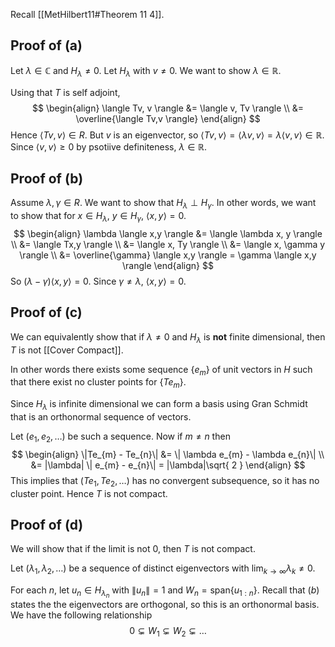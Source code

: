 Recall [[MetHilbert11#Theorem 11 4]].

## Proof of (a)

Let $\lambda \in \mathbb{C}$ and $H_{\lambda}\neq 0$. Let $H_{\lambda}$ with $v \neq 0$. We want to show $\lambda \in \mathbb{R}$.

Using that $T$ is self adjoint,
$$
\begin{align}
\langle Tv, v \rangle &= \langle v, Tv \rangle \\
&= \overline{\langle Tv,v \rangle}  
\end{align}
$$
Hence $\langle Tv, v \rangle \in R$. But $v$ is an eigenvector, so $\langle Tv,v \rangle = \langle \lambda v, v \rangle = \lambda \langle v,v \rangle \in \mathbb{R}$. Since $\langle v,v \rangle \geq 0$ by psotiive definiteness, $\lambda \in \mathbb{R}$.

## Proof of (b)

Assume $\lambda, \gamma \in R$. We want to show that $H_{\lambda} \perp H_{\gamma}$. In other words, we want to show that for $x \in H_{\lambda}$, $y \in H_{\gamma}$, $\langle x,y \rangle = 0$.
$$
\begin{align}
\lambda \langle x,y \rangle &= \langle \lambda x, y \rangle \\
 &= \langle Tx,y \rangle  \\
&= \langle x, Ty \rangle \\
&= \langle x, \gamma y \rangle  \\
&= \overline{\gamma} \langle x,y \rangle = \gamma \langle x,y \rangle     
\end{align}
$$
So $(\lambda - \gamma)\langle x,y \rangle = 0$. Since $\gamma \neq \lambda$, $\langle x,y \rangle = 0$.

## Proof of (c)

We can equivalently show that if $\lambda \neq 0$ and $H_{\lambda}$ is **not** finite dimensional, then $T$ is not [[Cover Compact]].

In other words there exists some sequence $\left\{ e_{m} \right\}$ of unit vectors in $H$ such that there exist no cluster points for $\left\{ Te_{m} \right\}$. 

Since $H_{\lambda}$ is infinite dimensional we can form a basis using Gran Schmidt that is an orthonormal sequence of vectors.

Let $(e_{1}, e_{2}, \dots)$ be such a sequence. Now if $m\neq n$ then
$$
\begin{align}
\|Te_{m} - Te_{n}\| &= \| \lambda e_{m} - \lambda e_{n}\| \\
&= |\lambda| \| e_{m}  - e_{n}\| = |\lambda|\sqrt{ 2 }
\end{align}
$$
This implies that $(Te_{1}, Te_{2}, \dots)$ has no convergent subsequence, so it has no cluster point. Hence $T$ is not compact.

## Proof of (d)

We will show that if the limit is not 0, then $T$ is not compact.

Let $(\lambda_{1}, \lambda_{2}, \dots)$ be a sequence of distinct eigenvectors with $\lim_{k \to \infty}\lambda_{k} \neq 0$.

For each $n$, let $u_{n} \in H_{\lambda_{n}}$ with $\|u_{n}\| = 1$ and $W_{n} = \text{span}\left\{ u_{1:n} \right\}$. Recall that $(b)$ states the the eigenvectors are orthogonal, so this is an orthonormal basis. We have the following relationship
$$
0 \subsetneq W_{1} \subsetneq W_{2} \subsetneq \dots
$$
